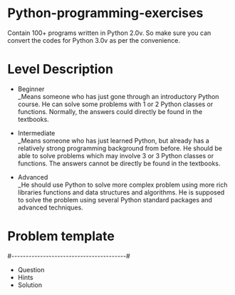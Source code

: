 # Python-programming-exercises 
Contain 100+ programs written in Python 2.0v. So make sure you can convert the codes for Python 3.0v as per the convenience.

# Level	Description

- Beginner<br> 
_Means someone who has just gone through an introductory Python course. He can solve some problems with 1 or 2 Python classes or functions. Normally, the answers could directly be found in the textbooks.<br>
	
- Intermediate<br> 
_Means someone who has just learned Python, but already has a relatively strong programming background from before. He should be able to solve problems which may involve 3 or 3 Python classes or functions. The answers cannot be directly be found in the textbooks.<br>

- Advanced<br> 
_He should use Python to solve more complex problem using more rich libraries functions and data structures and algorithms. He is supposed to solve the problem using several Python standard packages and advanced techniques.

# Problem template
#----------------------------------------#<br>
- Question<br>
- Hints<br>
- Solution<br>


